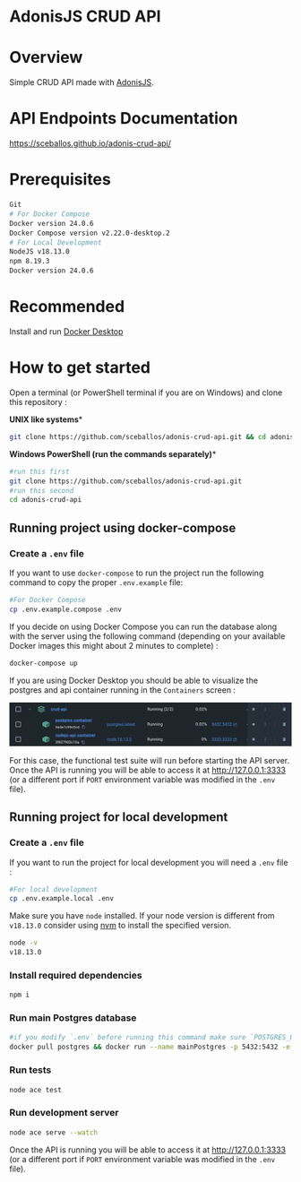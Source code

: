 # AdonisJS CRUD API

# Overview

Simple CRUD API made with [AdonisJS](https://adonisjs.com/).

# API Endpoints Documentation
https://sceballos.github.io/adonis-crud-api/

# Prerequisites

```bash
Git
# For Docker Compose
Docker version 24.0.6
Docker Compose version v2.22.0-desktop.2
# For Local Development
NodeJS v18.13.0
npm 8.19.3
Docker version 24.0.6
```

# Recommended
Install and run [Docker Desktop](https://www.docker.com/products/docker-desktop/)

# How to get started

Open a terminal (or PowerShell terminal if you are on Windows) and clone this repository :

**UNIX like systems***
```bash
git clone https://github.com/sceballos/adonis-crud-api.git && cd adonis-crud-api
```
**Windows PowerShell (run the commands separately)***
```bash
#run this first
git clone https://github.com/sceballos/adonis-crud-api.git 
#run this second
cd adonis-crud-api
```

## Running project using docker-compose

### Create a `.env` file

If you want to use `docker-compose` to run the project run the following command to copy the proper `.env.example` file:

```bash
#For Docker Compose
cp .env.example.compose .env
```

If you decide on using Docker Compose you can run the database along with the server using the following command (depending on your available Docker images this might about 2 minutes to complete) : 
```bash
docker-compose up
```

If you are using Docker Desktop you should be able to visualize the postgres and api container running in the `Containers` screen :

![dockerd](images/dockerd.png)

For this case, the functional test suite will run before starting the API server.
Once the API is running you will be able to access it at http://127.0.0.1:3333 (or a different port if `PORT` environment variable was modified in the `.env` file).


## Running project for local development

### Create a `.env` file

If you want to run the project for local development you will need a `.env` file : 
```bash
#For local development
cp .env.example.local .env
```

Make sure you have `node` installed. If your node version is different from `v18.13.0` consider using [nvm](https://github.com/nvm-sh/nvm) to install the specified version.

```bash
node -v
v18.13.0
```

### Install required dependencies

```bash
npm i
```

### Run main Postgres database

```bash
#if you modify `.env` before running this command make sure `POSTGRES_USER`, `POSTGRES_PASSWORD` and `POSTGRES_DB` match the same values defined in `.env` .
docker pull postgres && docker run --name mainPostgres -p 5432:5432 -e POSTGRES_USER=postgres -e POSTGRES_PASSWORD=postgres -e POSTGRES_DB=postgres -d postgres
```

### Run tests

```bash
node ace test
```

### Run development server

```bash
node ace serve --watch
```
Once the API is running you will be able to access it at http://127.0.0.1:3333 (or a different port if `PORT` environment variable was modified in the `.env` file).
